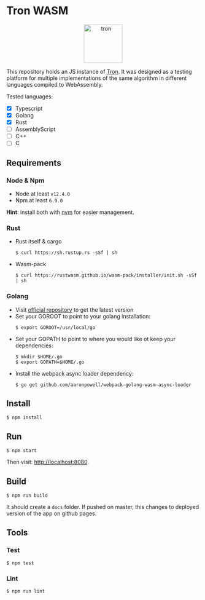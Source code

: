 # Tron WASM

<p align="center">
    <img src="https://i.pinimg.com/originals/18/e9/84/18e98488f4463e3114d7059324ec382c.png" alt="tron" width="100px" />
</p>

This repository holds an JS instance of [Tron](https://tron.fandom.com/wiki/TRON_%28arcade_game%29). It was designed as a testing 
platform for multiple implementations of the same algorithm in different languages compiled to WebAssembly.

Tested languages: 
- [X] Typescript
- [X] Golang
- [X] Rust
- [ ] AssemblyScript
- [ ] C++
- [ ] C

## Requirements
### Node & Npm
- Node at least `v12.4.0`
- Npm at least `6.9.0`

**Hint**: install both with [nvm](https://github.com/nvm-sh/nvm) for easier management.

### Rust
- Rust itself & cargo
  ```
  $ curl https://sh.rustup.rs -sSf | sh
  ```
- Wasm-pack 
  ```
  $ curl https://rustwasm.github.io/wasm-pack/installer/init.sh -sSf | sh
  ```

### Golang
- Visit [official repository](https://golang.org/dl/) to get the latest version
- Set your GOROOT to point to your golang installation:
  ```
  $ export GOROOT=/usr/local/go
  ```
- Set your GOPATH to point to where you would like ot keep your dependencies:
  ```
  $ mkdir $HOME/.go
  $ export GOPATH=$HOME/.go
  ```
- Install the webpack async loader dependency:
  ```
  $ go get github.com/aaronpowell/webpack-golang-wasm-async-loader
  ```

## Install
```
$ npm install
```

## Run
```
$ npm start
```

Then visit: [http://localhost:8080]().

## Build
```
$ npm run build
```

It should create a `docs` folder. If pushed on master, this changes to deployed version of the app on github pages.

## Tools
### Test
```
$ npm test
```
### Lint
```
$ npm run lint
```